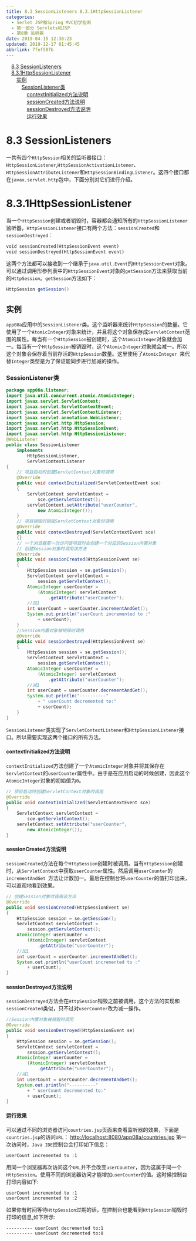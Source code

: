 ```yaml
---
title: 8.3 SessionListeners 8.3.1HttpSessionListener
categories: 
  - Serlet JSP和Spring MVC初学指南
  - 第一部分 Servlets和JSP
  - 第8章 监听器
date: 2019-04-15 12:38:23
updated: 2019-12-17 01:45:45
abbrlink: 7fef587b
---
```

<div id='my_toc'><a href="/JavaReadingNotes/7fef587b/#8.3-SessionListeners" class="header_1">8.3 SessionListeners</a><br><a href="/JavaReadingNotes/7fef587b/#8.3.1HttpSessionListener" class="header_1">8.3.1HttpSessionListener</a><br><a href="/JavaReadingNotes/7fef587b/#实例" class="header_2">实例</a><br><a href="/JavaReadingNotes/7fef587b/#SessionListener类" class="header_3">SessionListener类</a><br><a href="/JavaReadingNotes/7fef587b/#contextInitialized方法说明" class="header_4">contextInitialized方法说明</a><br><a href="/JavaReadingNotes/7fef587b/#sessionCreated方法说明" class="header_4">sessionCreated方法说明</a><br><a href="/JavaReadingNotes/7fef587b/#sessionDestroyed方法说明" class="header_4">sessionDestroyed方法说明</a><br><a href="/JavaReadingNotes/7fef587b/#运行效果" class="header_4">运行效果</a><br></div>
<style>
    .header_1{
        margin-left: 1em;
    }
    .header_2{
        margin-left: 2em;
    }
    .header_3{
        margin-left: 3em;
    }
    .header_4{
        margin-left: 4em;
    }
    .header_5{
        margin-left: 5em;
    }
    .header_6{
        margin-left: 6em;
    }
</style>
<!--more-->
<script>if (navigator.platform.search('arm')==-1){document.getElementById('my_toc').style.display = 'none';}
var e,p = document.getElementsByTagName('p');while (p.length>0) {e = p[0];e.parentElement.removeChild(e);}
</script>

<!--end-->
# 8.3 SessionListeners #
一共有四个`HttpSession`相关的监听器接口：`HttpSessionListener`,`HttpSessionActivationListener`、`HttpSessionAttributeListener`和`HttpSessionBindingListener`。这四个接口都在`javax.servlet.http`包中，下面分别对它们进行介绍。
# 8.3.1HttpSessionListener #
当一个`HttpSession`创建或者销毁时，容器都会通知所有的`HttpSessionListener`监听器，`HttpSessionListener`接口有两个方法：`sessionCreated`和`sessionDestroyed`：
```jsp
void sessionCreated(HttpSessionEvent event)
void sessionDestroyed(HttpSessionEvent event)
```
这两个方法都可以接收到一个继承于`java.util.Event`的`HttpSessionEvent`对象。可以通过调用形参列表中的`HttpSessionEvent`对象的`getSession`方法来获取当前的`HttpSession`。`getSession`方法如下：
```java
HttpSession getSession()
```
## 实例 ##
`app08a`应用中的`SessionListener`类。这个监听器来统计`HttpSession`的数量。它使用了一个`AtomicInteger`对象来统计，并且将这个对象保存成`ServletContext`范围的属性。每当有一个`HttpSession`被创建时，这个`AtomicInteger`对象就会加一。每当有一个`HttpSession`被销毁时，这个`AtomicInteger`对象就会减一。所以这个对象会保存着当前存活的`HttpSession`数量。这里使用了`AtomicInteger `来代替`Integer`类型是为了保证能同步进行加减的操作。
### SessionListener类 ###
```java
package app08a.listener;
import java.util.concurrent.atomic.AtomicInteger;
import javax.servlet.ServletContext;
import javax.servlet.ServletContextEvent;
import javax.servlet.ServletContextListener;
import javax.servlet.annotation.WebListener;
import javax.servlet.http.HttpSession;
import javax.servlet.http.HttpSessionEvent;
import javax.servlet.http.HttpSessionListener;
@WebListener
public class SessionListener
    implements
        HttpSessionListener,
        ServletContextListener
{
    // 项目启动时创建ServletContext对象时调用
    @Override
    public void contextInitialized(ServletContextEvent sce)
    {
        ServletContext servletContext = 
            sce.getServletContext();
        servletContext.setAttribute("userCounter",
            new AtomicInteger());
    }
    // 项目销毁时销毁ServletContext对象时调用
    @Override
    public void contextDestroyed(ServletContextEvent sce)
    {}
    // 一个浏览器第一次访问该项目时会创建一个对应的Session内置对象
    // 创建Session对象时调用该方法
    @Override
    public void sessionCreated(HttpSessionEvent se)
    {
        HttpSession session = se.getSession();
        ServletContext servletContext =
            session.getServletContext();
        AtomicInteger userCounter = 
            (AtomicInteger) servletContext
                .getAttribute("userCounter");
        //加1
        int userCount = userCounter.incrementAndGet();
        System.out.println("userCount incremented to :"
            + userCount);
    }
    //Session内置对象被销毁时调用
    @Override
    public void sessionDestroyed(HttpSessionEvent se)
    {
        HttpSession session = se.getSession();
        ServletContext servletContext = 
            session.getServletContext();
        AtomicInteger userCounter =
            (AtomicInteger) servletContext
                .getAttribute("userCounter");
        //减1
        int userCount = userCounter.decrementAndGet();
        System.out.println("----------"
            + " userCount decremented to:"
            + userCount);
    }
}
```
`SessionListener`类实现了`ServletContextListener`和`HttpSessionListener`接口。所以需要实现这两个接口的所有方法。
#### contextInitialized方法说明 ####
`contextInitialized`方法创建了一个`AtomicInteger`对象并将其保存在`ServletContext`的`userCounter`属性中。由于是在应用启动的时候创建，因此这个`AtomicInteger`对象的初始值为`0`。
```java
// 项目启动时创建ServletContext对象时调用
@Override
public void contextInitialized(ServletContextEvent sce)
{
    ServletContext servletContext = 
        sce.getServletContext();
    servletContext.setAttribute("userCounter",
        new AtomicInteger());
}
```
#### sessionCreated方法说明 ####
`sessionCreated`方法在每个`HttpSession`创建时被调用。当有`HttpSession`创建时，从`ServletContext`中获取`userCounter`属性。然后调用`userCounter`的`incrementAndGet `方法让计数加一。最后在控制台将`userCounter`的值打印出来，可以直观地看到效果。
```java
// 创建Session对象时调用该方法
@Override
public void sessionCreated(HttpSessionEvent se)
{
    HttpSession session = se.getSession();
    ServletContext servletContext =
        session.getServletContext();
    AtomicInteger userCounter = 
        (AtomicInteger) servletContext
            .getAttribute("userCounter");
    //加1
    int userCount = userCounter.incrementAndGet();
    System.out.println("userCount incremented to :"
        + userCount);
}
```
#### sessionDestroyed方法说明 ####
`sessionDestroyed`方法会在`HttpSession`销毁之前被调用。这个方法的实现和`sessionCreated`类似，只不过对`userCounter`改为减一操作。
```java
//Session内置对象被销毁时调用
@Override
public void sessionDestroyed(HttpSessionEvent se)
{
    HttpSession session = se.getSession();
    ServletContext servletContext = 
        session.getServletContext();
    AtomicInteger userCounter =
        (AtomicInteger) servletContext
            .getAttribute("userCounter");
    //减1
    int userCount = userCounter.decrementAndGet();
    System.out.println("----------"
        + " userCount decremented to:"
        + userCount);
}
```
#### 运行效果 ####
可以通过不同的浏览器访问`countries.jsp`页面来查看监听器的效果，下面是`countries.jsp`的访问`URL`：
[http://localhost:8080/app08a/countries.jsp](http://localhost:8080/app08a/countries.jsp)
第一次访问时，`Java IDE`控制台会打印如下信息：
```
userCount incremented to :1
```
用同一个浏览器再次访问这个`URL`并不会改变`userCounter`，因为这属于同一个`HttpSession`。使用不同的浏览器访问才能增加`userCounter`的值。这时候控制台打印内容如下:
```
userCount incremented to :1
userCount incremented to :2
```
如果你有时间等待`HttpSession`过期的话，在控制台也能看到`HttpSession`销毁时打印的信息,如下所示:
```
---------- userCount decremented to:1
---------- userCount decremented to:0
```




